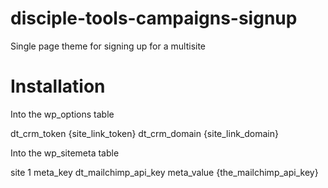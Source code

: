 # disciple-tools-campaigns-signup
Single page theme for signing up for a multisite

# Installation

Into the wp_options table

dt_crm_token {site_link_token}
dt_crm_domain {site_link_domain}

Into the wp_sitemeta table

site 1
meta_key dt_mailchimp_api_key
meta_value {the_mailchimp_api_key}